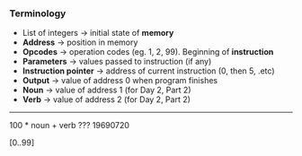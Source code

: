 ### Terminology

- List of integers -> initial state of **memory**
- **Address** -> position in memory
- **Opcodes** -> operation codes (eg. 1, 2, 99). Beginning of **instruction**
- **Parameters** -> values passed to instruction (if any)
- **Instruction pointer** -> address of current instruction (0, then 5, .etc)
- **Output** -> value of address 0 when program finishes
- **Noun** -> value of address 1 (for Day 2, Part 2)
- **Verb** -> value of address 2 (for Day 2, Part 2)

---

100 * noun + verb ??? 19690720

[0..99]
